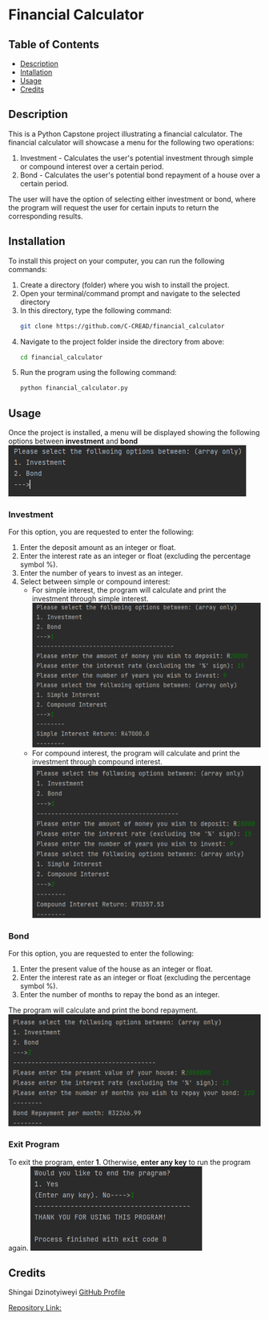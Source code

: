 # Financial Calculator

## Table of Contents
- [Description](#description)
- [Intallation](#installation)
- [Usage](#usage)
- [Credits](#credits)


## Description
This is a Python Capstone project illustrating a financial calculator. The financial calculator will showcase a menu for the following two operations:
1. Investment - Calculates the user's potential investment through simple or compound interest over a certain period.
2. Bond - Calculates the user's potential bond repayment of a house over a certain period.

The user will have the option of selecting either investment or bond, where the program will request the user for certain inputs to return the corresponding results. 

## Installation 
To install this project on your computer, you can run the following commands:
1. Create a directory (folder) where you wish to install the project.
2. Open your terminal/command prompt and navigate to the selected directory
3. In this directory, type the following command:
     ```sh
     git clone https://github.com/C-CREAD/financial_calculator
     ```
4. Navigate to the project folder inside the directory from above:
     ```sh
     cd financial_calculator
     ```
5. Run the program using the following command:
     ```sh
     python financial_calculator.py 
     ```

## Usage
Once the project is installed, a menu will be displayed showing the following options between **investment** and **bond**
![Screenshot](images/1-menu.png)

### Investment
For this option, you are requested to enter the following:
1. Enter the deposit amount as an integer or float. 
2. Enter the interest rate as an integer or float (excluding the percentage symbol %).
3. Enter the number of years to invest as an integer.
4. Select between simple or compound interest:
   - For simple interest, the program will calculate and print the investment through simple interest.
     ![Screenshot](images/2_1-investment.png)
   - For compound interest, the program will calculate and print the investment through compound interest.
     ![Screenshot](images/2_2-investment.png)

### Bond
For this option, you are requested to enter the following:
1. Enter the present value of the house as an integer or float.
2. Enter the interest rate as an integer or float (excluding the percentage symbol %).
3. Enter the number of months to repay the bond as an integer.

The program will calculate and print the bond repayment.
![Screenshot](images/3-bond.png)

### Exit Program
To exit the program, enter **1**. Otherwise, **enter any key** to run the program again.
![Screenshot](images/4-exit.png)

## Credits
Shingai Dzinotyiweyi [GitHub Profile](https://github.com/C-CREAD)

[Repository Link:](https://github.com/C-CREAD/financial_calculator) 
